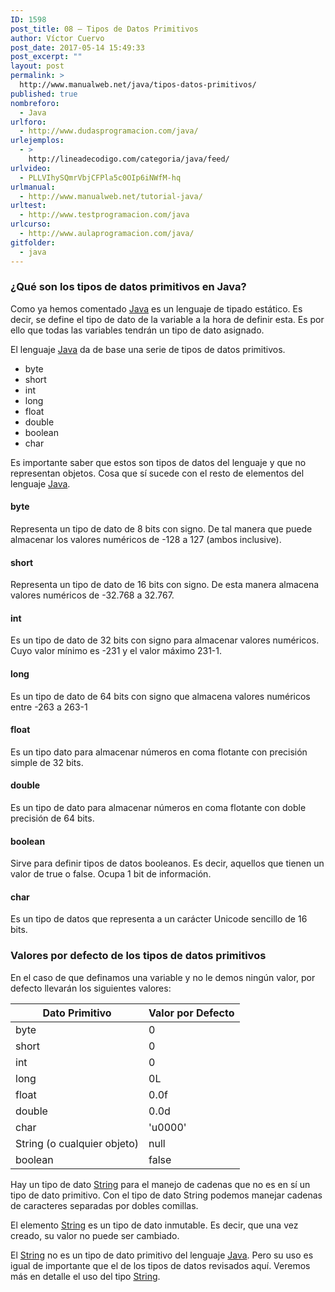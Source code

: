 ```yaml
---
ID: 1598
post_title: 08 – Tipos de Datos Primitivos
author: Víctor Cuervo
post_date: 2017-05-14 15:49:33
post_excerpt: ""
layout: post
permalink: >
  http://www.manualweb.net/java/tipos-datos-primitivos/
published: true
nombreforo:
  - Java
urlforo:
  - http://www.dudasprogramacion.com/java/
urlejemplos:
  - >
    http://lineadecodigo.com/categoria/java/feed/
urlvideo:
  - PLLVIhySQmrVbjCFPla5c0OIp6iNWfM-hq
urlmanual:
  - http://www.manualweb.net/tutorial-java/
urltest:
  - http://www.testprogramacion.com/java
urlcurso:
  - http://www.aulaprogramacion.com/java/
gitfolder:
  - java
---
```

### ¿Qué son los tipos de datos primitivos en Java?

Como ya hemos comentado [Java][1] es un lenguaje de tipado estático. Es decir, se define el tipo de dato de la variable a la hora de definir esta. Es por ello que todas las variables tendrán un tipo de dato asignado.

El lenguaje [Java][1] da de base una serie de tipos de datos primitivos.

*   byte
*   short
*   int
*   long
*   float
*   double
*   boolean
*   char

Es importante saber que estos son tipos de datos del lenguaje y que no representan objetos. Cosa que sí sucede con el resto de elementos del lenguaje [Java][1].

#### byte

Representa un tipo de dato de 8 bits con signo. De tal manera que puede almacenar los valores numéricos de -128 a 127 (ambos inclusive).

#### short

Representa un tipo de dato de 16 bits con signo. De esta manera almacena valores numéricos de -32.768 a 32.767.

#### int

Es un tipo de dato de 32 bits con signo para almacenar valores numéricos. Cuyo valor mínimo es -231 y el valor máximo 231-1.

#### long

Es un tipo de dato de 64 bits con signo que almacena valores numéricos entre -263 a 263-1

#### float

Es un tipo dato para almacenar números en coma flotante con precisión simple de 32 bits.

#### double

Es un tipo de dato para almacenar números en coma flotante con doble precisión de 64 bits.

#### boolean

Sirve para definir tipos de datos booleanos. Es decir, aquellos que tienen un valor de true o false. Ocupa 1 bit de información.

#### char

Es un tipo de datos que representa a un carácter Unicode sencillo de 16 bits.

### Valores por defecto de los tipos de datos primitivos

En el caso de que definamos una variable y no le demos ningún valor, por defecto llevarán los siguientes valores:

| Dato Primitivo              | Valor por Defecto |
| --------------------------- | ----------------- |
| byte                        | 0                 |
| short                       | 0                 |
| int                         | 0                 |
| long                        | 0L                |
| float                       | 0\.0f             |
| double                      | 0\.0d             |
| char                        | 'u0000'           |
| String (o cualquier objeto) | null              |
| boolean                     | false             |

Hay un tipo de dato [String][2] para el manejo de cadenas que no es en sí un tipo de dato primitivo. Con el tipo de dato String podemos manejar cadenas de caracteres separadas por dobles comillas.

El elemento [String][2] es un tipo de dato inmutable. Es decir, que una vez creado, su valor no puede ser cambiado.

El [String][2] no es un tipo de dato primitivo del lenguaje [Java][1]. Pero su uso es igual de importante que el de los tipos de datos revisados aquí. Veremos más en detalle el uso del tipo [String][2].

 [1]: http://www.manualweb.com/tutorial-java/
 [2]: http://www.manualweb.net/java/clase-string-representando-una-cadena/